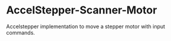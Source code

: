 # AccelStepper-Scanner-Motor
Accelstepper implementation to move a stepper motor with input commands.

